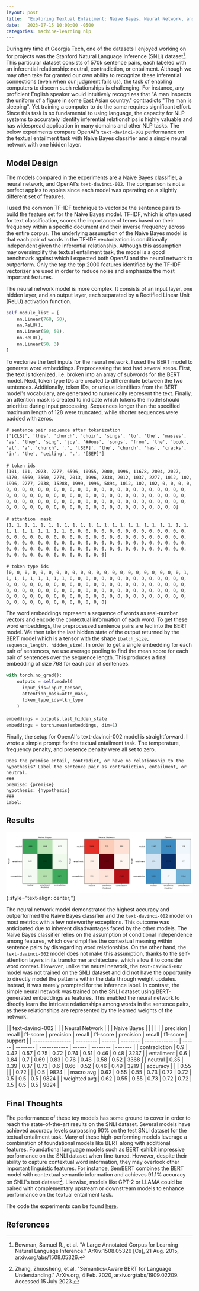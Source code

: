 ```yaml
---
layout: post
title:  "Exploring Textual Entailment: Naive Bayes, Neural Network, and Text-Davinci"
date:   2023-07-15 10:00:00 -0500
categories: machine-learning nlp
---
```


During my time at Georgia Tech, one of the datasets I enjoyed working on for projects was the Stanford Natural Language Inference (SNLI) dataset[^1]. This particular dataset consists of 570k sentence pairs, each labeled with an inferential relationship: neutral, contradiction, or entailment. Although we may often take for granted our own ability to recognize these inferential connections (even when our judgment fails us), the task of enabling computers to discern such relationships is challenging. For instance, any proficient English speaker would intuitively recognizes that "A man inspects the uniform of a figure in some East Asian country." contradicts "The man is sleeping". Yet training a computer to do the same requires significant effort. Since this task is so fundamental to using language, the capacity for NLP systems to accurately identify inferential relationships is highly valuable and has widespread application in many domains and other NLP tasks. The below experiments compare OpenAI's `text-davinci-002` performance on the textual entailment task with Naive Bayes classifier and a simple neural network with one hidden layer.

## Model Design

The models compared in the experiments are a Naive Bayes classifier, a neural network, and OpenAI's `text-davinci-002`. The comparison is not a perfect apples to apples since each model was operating on a slightly different set of features.

I used the common TF-IDF technique to vectorize the sentence pairs to build the feature set for the Naive Bayes model. TF-IDF, which is often used for text classification, scores the importance of terms based on their frequency within a specific document and their inverse frequency across the entire corpus. The underlying assumption of the Naive Bayes model is that each pair of words in the TF-IDF vectorization is conditionally independent given the inferential relationship.  Although this assumption may oversimplify the textual entailment task, the model is a good benchmark against which I expected both OpenAI and the neural network to outperform. Only the top the top 2000 features identified by the TF-IDF vectorizer are used in order to reduce noise and emphasize the most important features.

The neural network model is more complex. It consists of an input layer, one hidden layer, and an output layer, each separated by a Rectified Linear Unit (ReLU) activation function.
```python
self.module_list = [
	nn.Linear(768, 50),
	nn.ReLU(),
	nn.Linear(50, 50),
	nn.ReLU(),
	nn.Linear(50, 3)
]
```
To vectorize the text inputs for the neural network, I used the BERT model to generate word embeddings. Preprocessing the text had several steps. First, the text is tokenized, i.e. broken into an array of subwords for the BERT model. Next, token type IDs are created to differentiate between the two sentences. Additionally, token IDs, or unique identifiers from the BERT model's vocabulary, are generated to numerically represent the text. Finally, an attention mask is created to indicate which tokens the model should prioritize during input processing. Sequences longer than the specified maximum length of 128 were truncated, while shorter sequences were padded with zeros.
```
# sentence pair sequence after tokenization
['[CLS]', 'this', 'church', 'choir', 'sings', 'to', 'the', 'masses', 'as', 'they', 'sing', 'joy', '##ous', 'songs', 'from', 'the', 'book', 'at', 'a', 'church', '.', '[SEP]', 'the', 'church', 'has', 'cracks', 'in', 'the', 'ceiling', '.', '[SEP]']

# token ids
[101, 101, 2023, 2277, 6596, 10955, 2000, 1996, 11678, 2004, 2027, 6170, 6569, 3560, 2774, 2013, 1996, 2338, 2012, 1037, 2277, 1012, 102, 1996, 2277, 2038, 15288, 1999, 1996, 5894, 1012, 102, 102, 0, 0, 0, 0, 0, 0, 0, 0, 0, 0, 0, 0, 0, 0, 0, 0, 0, 0, 0, 0, 0, 0, 0, 0, 0, 0, 0, 0, 0, 0, 0, 0, 0, 0, 0, 0, 0, 0, 0, 0, 0, 0, 0, 0, 0, 0, 0, 0, 0, 0, 0, 0, 0, 0, 0, 0, 0, 0, 0, 0, 0, 0, 0, 0, 0, 0, 0, 0, 0, 0, 0, 0, 0, 0, 0, 0, 0, 0, 0, 0, 0, 0, 0, 0, 0, 0, 0, 0, 0, 0, 0, 0, 0, 0, 0]

# attention  mask
[1, 1, 1, 1, 1, 1, 1, 1, 1, 1, 1, 1, 1, 1, 1, 1, 1, 1, 1, 1, 1, 1, 1, 1, 1, 1, 1, 1, 1, 1, 1, 0, 0, 0, 0, 0, 0, 0, 0, 0, 0, 0, 0, 0, 0, 0, 0, 0, 0, 0, 0, 0, 0, 0, 0, 0, 0, 0, 0, 0, 0, 0, 0, 0, 0, 0, 0, 0, 0, 0, 0, 0, 0, 0, 0, 0, 0, 0, 0, 0, 0, 0, 0, 0, 0, 0, 0, 0, 0, 0, 0, 0, 0, 0, 0, 0, 0, 0, 0, 0, 0, 0, 0, 0, 0, 0, 0, 0, 0, 0, 0, 0, 0, 0, 0, 0, 0, 0, 0, 0, 0, 0, 0, 0, 0, 0, 0, 0]

# token type ids
[0, 0, 0, 0, 0, 0, 0, 0, 0, 0, 0, 0, 0, 0, 0, 0, 0, 0, 0, 0, 0, 0, 1, 1, 1, 1, 1, 1, 1, 1, 1, 0, 0, 0, 0, 0, 0, 0, 0, 0, 0, 0, 0, 0, 0, 0, 0, 0, 0, 0, 0, 0, 0, 0, 0, 0, 0, 0, 0, 0, 0, 0, 0, 0, 0, 0, 0, 0, 0, 0, 0, 0, 0, 0, 0, 0, 0, 0, 0, 0, 0, 0, 0, 0, 0, 0, 0, 0, 0, 0, 0, 0, 0, 0, 0, 0, 0, 0, 0, 0, 0, 0, 0, 0, 0, 0, 0, 0, 0, 0, 0, 0, 0, 0, 0, 0, 0, 0, 0, 0, 0, 0, 0, 0, 0, 0, 0, 0]
```

The word embeddings represent a sequence of words as real-number vectors and encode the contextual information of each word. To get these word embeddings, the preprocessed sentence pairs are fed into the BERT model. We then take the last hidden state of the output returned by the BERT model which is a tensor with the shape `[batch_size, sequence_length, hidden_size]`. In order to get a single embedding for each pair of sentences, we use average pooling to find the mean score for each pair of sentences over the sequence length. This produces a final embedding of size 768 for each pair of sentences.
```python
with torch.no_grad():
	outputs = self.model(
	  input_ids=input_tensor,
	  attention_mask=attn_mask,
	  token_type_ids=tkn_type
	)

embeddings = outputs.last_hidden_state
embeddings = torch.mean(embeddings, dim=1)
```

Finally, the setup for OpenAI's text-davinci-002 model is straightforward. I wrote a simple prompt for the textual entailment task. The temperature, frequency penalty, and presence penalty were all set to zero.
```
Does the premise entail, contradict, or have no relationship to the hypothesis? Label the sentence pair as contradiction, entailment, or neutral.
###
premise: {premise}
hypothesis: {hypothesis}
###
Label:
```

## Results

<!-- {:refdef: style="text-align: center;"} -->
![confusion_matrices](/assets/images/post-2023-07-15/confusion_matrices.png){:style="text-align: center;"}
<!-- {: refdef} -->

The neural network model demonstrated the highest accuracy and outperformed the Naive Bayes classifier and the `text-davinci-002` model on most metrics with a few noteworthy exceptions. This outcome was anticipated due to inherent disadvantages faced by the other models. The Naive Bayes classifier relies on the assumption of conditional independence among features, which oversimplifies the contextual meaning within sentence pairs by disregarding word relationships. On the other hand, the `text-davinci-002` model does not make this assumption, thanks to the self-attention layers in its transformer architecture, which allow it to consider word context. However, unlike the neural network, the `text-davinci-002` model was not trained on the SNLI dataset and did not have the opportunity to directly model the patterns within the data through weight updates. Instead, it was merely prompted for the inference label. In contrast, the simple neural network was trained on the SNLI dataset using BERT-generated embeddings as features. This enabled the neural network to directly learn the intricate relationships among words in the sentence pairs, as these relationships are represented by the learned weights of the network.

|                  | text-davinci-002 | |          | Neural Network	|        |          | Naive Bayes  |        |          |         |
|                  | precision | recall | f1-score | precision      | recall | f1-score | precision	   | recall | f1-score | support |
| ---------------- | --------- | ------ | -------- | -------------- | ------ | -------- | ------------ | ------ | -------- | ------- |
| contradiction    |   0.9     | 0.42   | 0.57     | 0.75           | 0.72   | 0.74     | 0.51         | 0.46   | 0.48     | 3237    |
| entailment       | 0.6       | 0.84   | 0.7      | 0.69           | 0.83   | 0.76     | 0.48         | 0.58   | 0.52     | 3368    |
| neutral          | 0.35      | 0.39   | 0.37     | 0.73           | 0.6    | 0.66     | 0.52         | 0.46   | 0.49     | 3219    |
| accuracy         |           |        | 0.55     |                | 			 | 0.72     | 						 |        | 0.5      | 9824    |
| macro avg        | 0.62      | 0.55   | 0.55     | 0.73           | 0.72   | 0.72     | 0.5          | 0.5    | 0.5      | 9824    |
| weighted avg     | 0.62      | 0.55   | 0.55     | 0.73           | 0.72   | 0.72     | 0.5          | 0.5    | 0.5      | 9824    |


## Final Thoughts

The performance of these toy models has some ground to cover in order to reach the state-of-the-art results on the SNLI dataset. Several models have achieved accuracy levels surpassing 90% on the test SNLI dataset for the textual entailment task. Many of these high-performing models leverage a combination of foundational models like BERT along with additional features. Foundational language models such as BERT exhibit impressive performance on the SNLI dataset when fine-tuned. However, despite their ability to capture contextual word information, they may overlook other important linguistic features. For instance, SemBERT combines the BERT model with contextual semantic information and achieves 91.1% accuracy on SNLI's test dataset[^2]. Likewise, models like GPT-2 or LLAMA could be paired with complementary upstream or downstream models to enhance performance on the textual entailment task.

The code the experiments can be found [here](https://github.com/jwplatta/textual_entailment).

## References

[^1]: Bowman, Samuel R., et al. "A Large Annotated Corpus for Learning Natural Language Inference." ArXiv:1508.05326 [Cs], 21 Aug. 2015, arxiv.org/abs/1508.05326.
[^2]: Zhang, Zhuosheng, et al. "Semantics-Aware BERT for Language Understanding." ArXiv.org, 4 Feb. 2020, arxiv.org/abs/1909.02209. Accessed 15 July 2023.